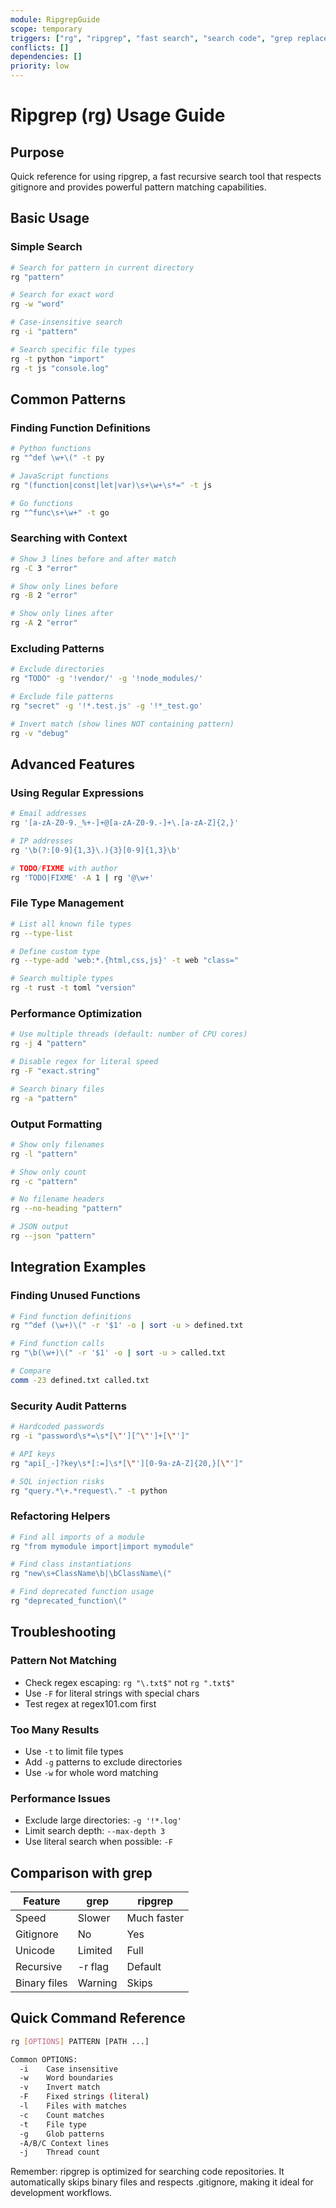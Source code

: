 ```yaml
---
module: RipgrepGuide
scope: temporary
triggers: ["rg", "ripgrep", "fast search", "search code", "grep replacement"]
conflicts: []
dependencies: []
priority: low
---
```


# Ripgrep (rg) Usage Guide

## Purpose
Quick reference for using ripgrep, a fast recursive search tool that respects gitignore and provides powerful pattern matching capabilities.

## Basic Usage

### Simple Search
```bash
# Search for pattern in current directory
rg "pattern"

# Search for exact word
rg -w "word"

# Case-insensitive search
rg -i "pattern"

# Search specific file types
rg -t python "import"
rg -t js "console.log"
```

## Common Patterns

### Finding Function Definitions
```bash
# Python functions
rg "^def \w+\(" -t py

# JavaScript functions
rg "(function|const|let|var)\s+\w+\s*=" -t js

# Go functions
rg "^func\s+\w+" -t go
```

### Searching with Context
```bash
# Show 3 lines before and after match
rg -C 3 "error"

# Show only lines before
rg -B 2 "error"

# Show only lines after
rg -A 2 "error"
```

### Excluding Patterns
```bash
# Exclude directories
rg "TODO" -g '!vendor/' -g '!node_modules/'

# Exclude file patterns
rg "secret" -g '!*.test.js' -g '!*_test.go'

# Invert match (show lines NOT containing pattern)
rg -v "debug"
```

## Advanced Features

### Using Regular Expressions
```bash
# Email addresses
rg '[a-zA-Z0-9._%+-]+@[a-zA-Z0-9.-]+\.[a-zA-Z]{2,}'

# IP addresses
rg '\b(?:[0-9]{1,3}\.){3}[0-9]{1,3}\b'

# TODO/FIXME with author
rg 'TODO|FIXME' -A 1 | rg '@\w+'
```

### File Type Management
```bash
# List all known file types
rg --type-list

# Define custom type
rg --type-add 'web:*.{html,css,js}' -t web "class="

# Search multiple types
rg -t rust -t toml "version"
```

### Performance Optimization
```bash
# Use multiple threads (default: number of CPU cores)
rg -j 4 "pattern"

# Disable regex for literal speed
rg -F "exact.string"

# Search binary files
rg -a "pattern"
```

### Output Formatting
```bash
# Show only filenames
rg -l "pattern"

# Show only count
rg -c "pattern"

# No filename headers
rg --no-heading "pattern"

# JSON output
rg --json "pattern"
```

## Integration Examples

### Finding Unused Functions
```bash
# Find function definitions
rg "^def (\w+)\(" -r '$1' -o | sort -u > defined.txt

# Find function calls
rg "\b(\w+)\(" -r '$1' -o | sort -u > called.txt

# Compare
comm -23 defined.txt called.txt
```

### Security Audit Patterns
```bash
# Hardcoded passwords
rg -i "password\s*=\s*[\"'][^\"']+[\"']"

# API keys
rg "api[_-]?key\s*[:=]\s*[\"'][0-9a-zA-Z]{20,}[\"']"

# SQL injection risks
rg "query.*\+.*request\." -t python
```

### Refactoring Helpers
```bash
# Find all imports of a module
rg "from mymodule import|import mymodule"

# Find class instantiations
rg "new\s+ClassName\b|\bClassName\("

# Find deprecated function usage
rg "deprecated_function\("
```

## Troubleshooting

### Pattern Not Matching
- Check regex escaping: `rg "\.txt$"` not `rg ".txt$"`
- Use `-F` for literal strings with special chars
- Test regex at regex101.com first

### Too Many Results
- Use `-t` to limit file types
- Add `-g` patterns to exclude directories
- Use `-w` for whole word matching

### Performance Issues
- Exclude large directories: `-g '!*.log'`
- Limit search depth: `--max-depth 3`
- Use literal search when possible: `-F`

## Comparison with grep
| Feature | grep | ripgrep |
|---------|------|---------|
| Speed | Slower | Much faster |
| Gitignore | No | Yes |
| Unicode | Limited | Full |
| Recursive | -r flag | Default |
| Binary files | Warning | Skips |

## Quick Command Reference
```bash
rg [OPTIONS] PATTERN [PATH ...]

Common OPTIONS:
  -i    Case insensitive
  -w    Word boundaries
  -v    Invert match
  -F    Fixed strings (literal)
  -l    Files with matches
  -c    Count matches
  -t    File type
  -g    Glob patterns
  -A/B/C Context lines
  -j    Thread count
```

Remember: ripgrep is optimized for searching code repositories. It automatically skips binary files and respects .gitignore, making it ideal for development workflows.
